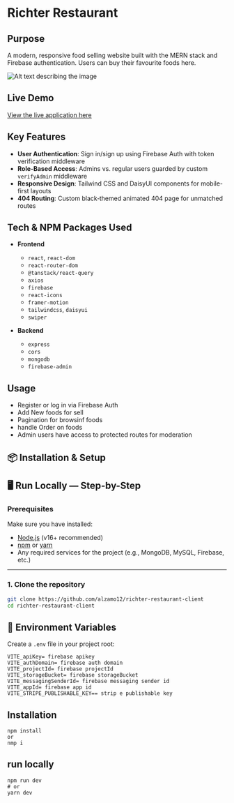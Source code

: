 # Richter Restaurant
## Purpose

A modern, responsive food selling website built with the MERN stack and Firebase authentication. Users can buy their favourite foods here.

![Alt text describing the image](https://i.ibb.co.com/fzdxLPSV/Screenshot-170.png)


## Live Demo

[View the live application here](https://richter-restaurant.web.app/)

## Key Features

* **User Authentication**: Sign in/sign up using Firebase Auth with token verification middleware
* **Role-Based Access**: Admins vs. regular users guarded by custom `verifyAdmin` middleware
* **Responsive Design**: Tailwind CSS and DaisyUI components for mobile-first layouts
* **404 Routing**: Custom black‑themed animated 404 page for unmatched routes

## Tech & NPM Packages Used

* **Frontend**

  * `react`, `react-dom`
  * `react-router-dom`
  * `@tanstack/react-query`
  * `axios`
  * `firebase`
  * `react-icons`
  * `framer-motion`
  * `tailwindcss`, `daisyui`
  * `swiper`

* **Backend**

  * `express`
  * `cors`
  * `mongodb`
  * `firebase-admin`

## Usage

* Register or log in via Firebase Auth
* Add New foods for sell
* Pagination for browsinf foods
* handle Order on foods
* Admin users have access to protected routes for moderation

## 📦 Installation & Setup

## 🖥 Run Locally — Step-by-Step

### **Prerequisites**
Make sure you have installed:
- [Node.js](https://nodejs.org/) (v16+ recommended)
- [npm](https://www.npmjs.com/) or [yarn](https://yarnpkg.com/)
- Any required services for the project (e.g., MongoDB, MySQL, Firebase, etc.)

---
### **1. Clone the repository**
```bash
git clone https://github.com/alzamo12/richter-restaurant-client
cd richter-restaurant-client

```
## 🌱 Environment Variables
Create a `.env` file in your project root:
```env
VITE_apiKey= firebase apikey
VITE_authDomain= firebase auth domain
VITE_projectId= firebase projectId
VITE_storageBucket= firebase storageBucket
VITE_messagingSenderId= firebase messaging sender id
VITE_appId= firebase app id
VITE_STRIPE_PUBLISHABLE_KEY== strip e publishable key

```
## Installation
```
npm install 
or 
nmp i

```
## run locally
```
npm run dev
# or
yarn dev



